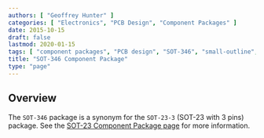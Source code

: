 ```yaml
---
authors: [ "Geoffrey Hunter" ]
categories: [ "Electronics", "PCB Design", "Component Packages" ]
date: 2015-10-15
draft: false
lastmod: 2020-01-15
tags: [ "component packages", "PCB design", "SOT-346", "small-outline", "transistor", "SOT-23", "SOT-23-3" ]
title: "SOT-346 Component Package"
type: "page"
---
```


## Overview

The `SOT-346` package is a synonym for the `SOT-23-3` (SOT-23 with 3 pins) package. See the [SOT-23 Component Package page](../sot-23-component-package) for more information.
